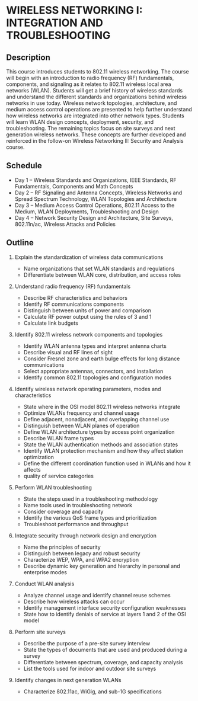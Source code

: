 # WIRELESS NETWORKING I: INTEGRATION AND TROUBLESHOOTING

## Description

This course introduces students to 802.11 wireless networking. The course will
begin with an introduction to radio frequency (RF) fundamentals, components,
and signaling as it relates to 802.11 wireless local area networks (WLAN).
Students will get a brief history of wireless standards and understand the
different standards and organizations behind wireless networks in use today.
Wireless network topologies, architecture, and medium access control operations
are presented to help further understand how wireless networks are integrated
into other network types. Students will learn WLAN design concepts, deployment,
security, and troubleshooting. The remaining topics focus on site surveys and
next generation wireless networks. These concepts are further developed and
reinforced in the follow-on Wireless Networking II: Security and Analysis
course.


## Schedule
   * Day 1 – Wireless Standards and Organizations, IEEE Standards, RF Fundamentals, Components and Math Concepts
   * Day 2 – RF Signaling and Antenna Concepts, Wireless Networks and Spread Spectrum Technology, WLAN Topologies and Architecture
   * Day 3 – Medium Access Control Operations, 802.11 Access to the Medium, WLAN Deployments, Troubleshooting and Design
   * Day 4 – Network Security Design and Architecture, Site Surveys, 802.11n/ac, Wireless Attacks and Policies

## Outline

1. Explain the standardization of wireless data communications

   * Name organizations that set WLAN standards and regulations
   * Differentiate between WLAN core, distribution, and access roles

2. Understand radio frequency (RF) fundamentals

   * Describe RF characteristics and behaviors
   * Identify RF communications components
   * Distinguish between units of power and comparison
   * Calculate RF power output using the rules of 3 and 1
   * Calculate link budgets


3. Identify 802.11 wireless network components and topologies
   * Identify WLAN antenna types and interpret antenna charts
   * Describe visual and RF lines of sight
   * Consider Fresnel zone and earth bulge effects for long distance communications
   * Select appropriate antennas, connectors, and installation
   * Identify common 802.11 topologies and configuration modes

4. Identify wireless network operating parameters, modes and characteristics
   * State where in the OSI model 802.11 wireless networks integrate
   * Optimize WLANs frequency and channel usage
   * Define adjacent, nonadjacent, and overlapping channel use
   * Distinguish between WLAN planes of operation
   * Define WLAN architecture types by access point organization
   * Describe WLAN frame types
   * State the WLAN authentication methods and association states
   * Identify WLAN protection mechanism and how they affect station optimization
   * Define the different coordination function used in WLANs and how it affects
   * quality of service categories

5. Perform WLAN troubleshooting
   * State the steps used in a troubleshooting methodology
   * Name tools used in troubleshooting network
   * Consider coverage and capacity
   * Identify the various QoS frame types and prioritization
   * Troubleshoot performance and throughput

6. Integrate security through network design and encryption
   * Name the principles of security
   * Distinguish between legacy and robust security
   * Characterize WEP, WPA, and WPA2 encryption
   * Describe dynamic key generation and hierarchy in personal and enterprise modes

7. Conduct WLAN analysis
   * Analyze channel usage and identify channel reuse schemes
   * Describe how wireless attacks can occur
   * Identify management interface security configuration weaknesses
   * State how to identify denials of service at layers 1 and 2 of the OSI model

8. Perform site surveys
   * Describe the purpose of a pre-site survey interview
   * State the types of documents that are used and produced during a survey
   * Differentiate between spectrum, coverage, and capacity analysis
   * List the tools used for indoor and outdoor site surveys

9. Identify changes in next generation WLANs
   * Characterize 802.11ac, WiGig, and sub-1G specifications
